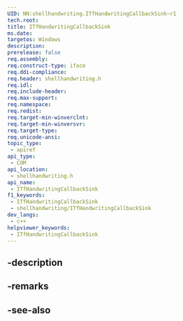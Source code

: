 ```yaml
---
UID: NN:shellhandwriting.ITfHandwritingCallbackSink~r1
tech.root: 
title: ITfHandwritingCallbackSink
ms.date: 
targetos: Windows
description: 
prerelease: false
req.assembly: 
req.construct-type: iface
req.ddi-compliance: 
req.header: shellhandwriting.h
req.idl: 
req.include-header: 
req.max-support: 
req.namespace: 
req.redist: 
req.target-min-winverclnt: 
req.target-min-winversvr: 
req.target-type: 
req.unicode-ansi: 
topic_type:
 - apiref
api_type:
 - COM
api_location:
 - shellhandwriting.h
api_name:
 - ITfHandwritingCallbackSink
f1_keywords:
 - ITfHandwritingCallbackSink
 - shellhandwriting/ITfHandwritingCallbackSink
dev_langs:
 - c++
helpviewer_keywords:
 - ITfHandwritingCallbackSink
---
```


## -description

## -remarks

## -see-also

